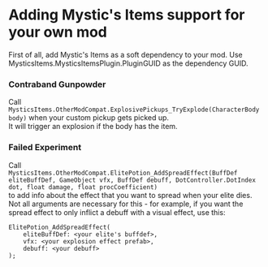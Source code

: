 # Adding Mystic's Items support for your own mod
First of all, add Mystic's Items as a soft dependency to your mod. Use MysticsItems.MysticsItemsPlugin.PluginGUID as the dependency GUID.  

### Contraband Gunpowder
Call `MysticsItems.OtherModCompat.ExplosivePickups_TryExplode(CharacterBody body)` when your custom pickup gets picked up.  
It will trigger an explosion if the body has the item.

### Failed Experiment
Call  
`MysticsItems.OtherModCompat.ElitePotion_AddSpreadEffect(BuffDef eliteBuffDef, GameObject vfx, BuffDef debuff, DotController.DotIndex dot, float damage, float procCoefficient)`  
to add info about the effect that you want to spread when your elite dies.  
Not all arguments are necessary for this - for example, if you want the spread effect to only inflict a debuff with a visual effect, use this:  
  
```
ElitePotion_AddSpreadEffect(
    eliteBuffDef: <your elite's buffdef>,
    vfx: <your explosion effect prefab>,
    debuff: <your debuff>
);
```

